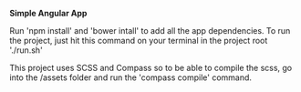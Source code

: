 
**Simple Angular App**

Run 'npm install' and 'bower intall' to add all the app dependencies.
To run the project, just hit this command on your terminal in the project root './run.sh'


This project uses SCSS and Compass so to be able to compile the scss, go into the /assets folder and run the 'compass compile' command.
